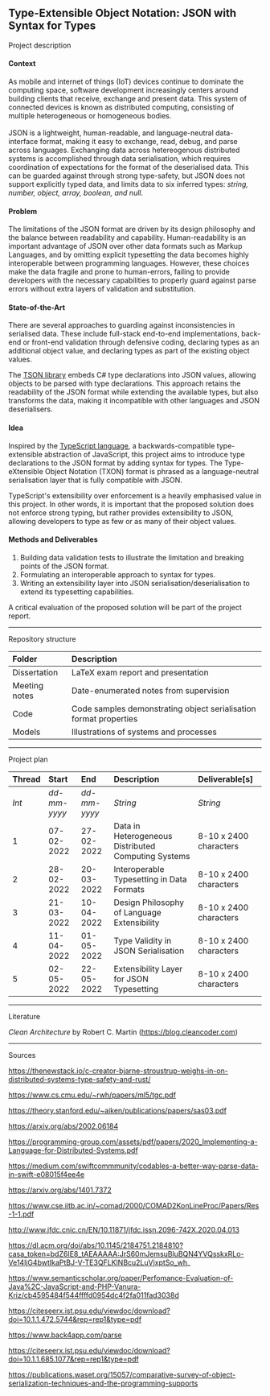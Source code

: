 ## Type-Extensible Object Notation: JSON with Syntax for Types

Project description

#### Context

As mobile and internet of things (IoT) devices continue to dominate the computing space, software development increasingly centers around building clients that receive, exchange and present data. This system of connected devices is known as distributed computing, consisting of multiple heterogeneous or homogeneous bodies. <br><br> JSON is a lightweight, human-readable, and language-neutral data-interface format, making it easy to exchange, read, debug, and parse across languages. Exchanging data across hetereogenous distributed systems is accomplished through data serialisation, which requires coordination of expectations for the format of the deserialised data. This can be guarded against through strong type-safety, but JSON does not support explicitly typed data, and limits data to six inferred types: _string, number, object, array, boolean, and null_.

#### Problem

The limitations of the JSON format are driven by its design philosophy and the balance between readability and capability. Human-readability is an important advantage of JSON over other data formats such as Markup Languages, and by omitting explicit typesetting the data becomes highly interoperable between programming languages. However, these choices make the data fragile and prone to human-errors, failing to provide developers with the necessary capabilities to properly guard against parse errors without extra layers of validation and substitution.

#### State-of-the-Art

There are several approaches to guarding against inconsistencies in serialised data. These include full-stack end-to-end implementations, back-end or front-end validation through defensive coding, declaring types as an additional object value, and declaring types as part of the existing object values.

The [TSON library](https://github.com/miou-gh/tson) embeds C# type declarations into JSON values, allowing objects to be parsed with type declarations. This approach retains the readability of the JSON format while extending the available types, but also transforms the data, making it incompatible with other languages and JSON deserialisers.

#### Idea

Inspired by the [TypeScript language](https://www.typescriptlang.org), a backwards-compatible type-extensible abstraction of JavaScript, this project aims to introduce type declarations to the JSON format by adding syntax for types. The Type-eXtensible Object Notation (TXON) format is phrased as a language-neutral serialisation layer that is fully compatible with JSON.

TypeScript's extensibility over enforcement is a heavily emphasised value in this project. In other words, it is important that the proposed solution does not enforce strong typing, but rather provides extensibility to JSON, allowing developers to type as few or as many of their object values.

#### Methods and Deliverables

1. Building data validation tests to illustrate the limitation and breaking points of the JSON format.
2. Formulating an interoperable approach to syntax for types.
3. Writing an extensibility layer into JSON serialisation/deserialisation to extend its typesetting capabilities.

A critical evaluation of the proposed solution will be part of the project report.

----------

Repository structure

| Folder        | Description                                                       |
| :------------ | :---------------------------------------------------------------- |
| Dissertation  | LaTeX exam report and presentation                                |
| Meeting notes | Date-enumerated notes from supervision                            |
| Code          | Code samples demonstrating object serialisation format properties |
| Models        | Illustrations of systems and processes                            |

----------

Project plan

| Thread | Start        | End          | Description                                         | Deliverable[s]         |
| :----- | :----------- | :----------- | :-------------------------------------------------- | :--------------------- |
| _Int_  | _dd-mm-yyyy_ | _dd-mm-yyyy_ | _String_                                            | _String_               |
| 1      | 07-02-2022   | 27-02-2022   | Data in Heterogeneous Distributed Computing Systems | 8-10 x 2400 characters |
| 2      | 28-02-2022   | 20-03-2022   | Interoperable Typesetting in Data Formats           | 8-10 x 2400 characters |
| 3      | 21-03-2022   | 10-04-2022   | Design Philosophy of Language Extensibility         | 8-10 x 2400 characters |
| 4      | 11-04-2022   | 01-05-2022   | Type Validity in JSON Serialisation                 | 8-10 x 2400 characters |
| 5      | 02-05-2022   | 22-05-2022   | Extensibility Layer for JSON Typesetting            | 8-10 x 2400 characters |

----------

Literature

*Clean Architecture* by Robert C. Martin (https://blog.cleancoder.com)

----------

Sources

https://thenewstack.io/c-creator-bjarne-stroustrup-weighs-in-on-distributed-systems-type-safety-and-rust/

https://www.cs.cmu.edu/~rwh/papers/ml5/tgc.pdf

https://theory.stanford.edu/~aiken/publications/papers/sas03.pdf

https://arxiv.org/abs/2002.06184

https://programming-group.com/assets/pdf/papers/2020_Implementing-a-Language-for-Distributed-Systems.pdf

https://medium.com/swiftcommmunity/codables-a-better-way-parse-data-in-swift-e08015f4ee4e

https://arxiv.org/abs/1401.7372

https://www.cse.iitb.ac.in/~comad/2000/COMAD2KonLineProc/Papers/Res-1-1.pdf

http://www.jfdc.cnic.cn/EN/10.11871/jfdc.issn.2096-742X.2020.04.013

https://dl.acm.org/doi/abs/10.1145/2184751.2184810?casa_token=bdZ6IE8_tAEAAAAA:JrS60mJemsuBluBQN4YVQsskxRLo-Ve14ljG4bwtIkaPtBJ-V-TE3QFLKlNBcu2LuVjxptSo_wh_

https://www.semanticscholar.org/paper/Perfomance-Evaluation-of-Java%2C-JavaScript-and-PHP-Vanura-Kriz/cb4595484f544ffffd0954dc4f2fa011fad3038d

https://citeseerx.ist.psu.edu/viewdoc/download?doi=10.1.1.472.5744&rep=rep1&type=pdf

https://www.back4app.com/parse

https://citeseerx.ist.psu.edu/viewdoc/download?doi=10.1.1.685.1077&rep=rep1&type=pdf

https://publications.waset.org/15057/comparative-survey-of-object-serialization-techniques-and-the-programming-supports
